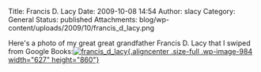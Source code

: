 Title: Francis D. Lacy
Date: 2009-10-08 14:54
Author: slacy
Category: General
Status: published
Attachments: blog/wp-content/uploads/2009/10/francis_d_lacy.png

Here's a photo of my great great grandfather Francis D. Lacy that I
swiped from Google
Books:[![francis\_d\_lacy](http://slacy.com/blog/wp-content/uploads/2009/10/francis_d_lacy.png "francis_d_lacy"){.aligncenter
.size-full .wp-image-984 width="627"
height="860"}](http://slacy.com/blog/wp-content/uploads/2009/10/francis_d_lacy.png)

